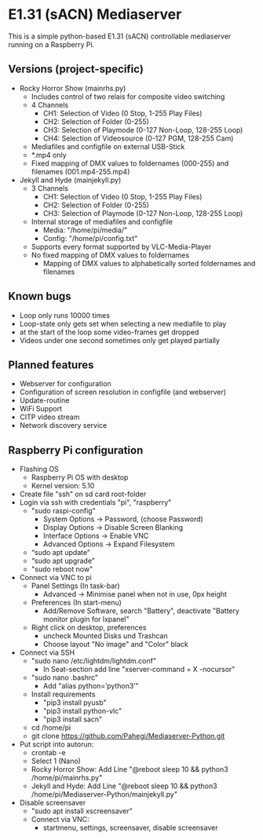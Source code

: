 # E1.31 (sACN) Mediaserver

This is a simple python-based E1.31 (sACN) controllable mediaserver running on a Raspberry Pi.

## Versions (project-specific)
- Rocky Horror Show (mainrhs.py)
  - Includes control of two relais for composite video switching
  - 4 Channels
    - CH1: Selection of Video (0 Stop, 1-255 Play Files)
    - CH2: Selection of Folder (0-255)
    - CH3: Selection of Playmode (0-127 Non-Loop, 128-255 Loop)
    - CH4: Selection of Videosource (0-127 PGM, 128-255 Cam)
  - Mediafiles and configfile on external USB-Stick
  - *.mp4 only
  - Fixed mapping of DMX values to foldernames (000-255) and filenames (001.mp4-255.mp4)
- Jekyll and Hyde (mainjekyll.py)
  - 3 Channels
    - CH1: Selection of Video (0 Stop, 1-255 Play Files)
    - CH2: Selection of Folder (0-255)
    - CH3: Selection of Playmode (0-127 Non-Loop, 128-255 Loop)
  - Internal storage of mediafiles and configfile
    - Media: "/home/pi/media/"
    - Config: "/home/pi/config.txt"
  - Supports every format supported by VLC-Media-Player
  - No fixed mapping of DMX values to foldernames
    - Mapping of DMX values to alphabetically sorted foldernames and filenames

## Known bugs
- Loop only runs 10000 times
- Loop-state only gets set when selecting a new mediafile to play
- at the start of the loop some video-frames get dropped
- Videos under one second sometimes only get played partially

## Planned features
- Webserver for configuration
- Configuration of screen resolution in configfile (and webserver)
- Update-routine
- WiFi Support
- CITP video stream
- Network discovery service

## Raspberry Pi configuration

- Flashing OS
  - Raspberry Pi OS with desktop
  - Kernel version: 5.10
- Create file "ssh" on sd card root-folder
- Login via ssh with credentials "pi", "raspberry"
  - "sudo raspi-config"
    - System Options → Password, (choose Password)
    - Display Options → Disable Screen Blanking
    - Interface Options → Enable VNC
    - Advanced Options → Expand Filesystem
  - “sudo apt update”
  - “sudo apt upgrade”
  - "sudo reboot now"
- Connect via VNC to pi
  - Panel Settings (In task-bar)
    - Advanced → Minimise panel when not in use, 0px height
  - Preferences (In start-menu)
    - Add/Remove Software, search "Battery", deactivate "Battery monitor plugin for lxpanel"
  - Right click on desktop, preferences
    - uncheck Mounted Disks und Trashcan
    - Choose layout "No image" and "Color" black
- Connect via SSH
  - "sudo nano /etc/lightdm/lightdm.conf"
    - In Seat-section add line "xserver-command = X -nocursor"
  - "sudo nano .bashrc"
    - Add "alias python=’python3’"
  - Install requirements
    - "pip3 install pyusb"
    - "pip3 install python-vlc"
    - "pip3 install sacn"
  - cd /home/pi
  - git clone https://github.com/Pahegi/Mediaserver-Python.git
- Put script into autorun:
  - crontab -e
  - Select 1 (Nano)
  - Rocky Horror Show: Add Line "@reboot sleep 10 && python3 /home/pi/mainrhs.py"
  - Jekyll and Hyde: Add Line "@reboot sleep 10 && python3 /home/pi/Mediaserver-Python/mainjekyll.py" 
- Disable screensaver
    - "sudo apt install xscreensaver"
    - Connect via VNC:
      - startmenu, settings, screensaver, disable screensaver

